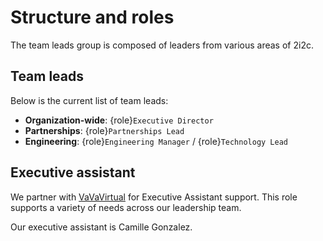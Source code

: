 # Structure and roles

The team leads group is composed of leaders from various areas of 2i2c.

## Team leads

Below is the current list of team leads:

- **Organization-wide**: {role}`Executive Director`
- **Partnerships**: {role}`Partnerships Lead`
- **Engineering**: {role}`Engineering Manager` / {role}`Technology Lead`

## Executive assistant

We partner with [VaVaVirtual](https://vavavirtual.com/) for Executive Assistant support.
This role supports a variety of needs across our leadership team.

Our executive assistant is Camille Gonzalez.
